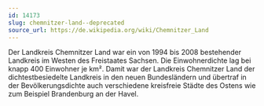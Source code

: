 ```yaml
---
id: 14173
slug: chemnitzer-land--deprecated
source_url: https://de.wikipedia.org/wiki/Chemnitzer_Land
---
```


Der Landkreis Chemnitzer Land war ein von 1994 bis 2008 bestehender Landkreis im Westen des Freistaates Sachsen. Die Einwohnerdichte lag bei knapp 400 Einwohner je km². Damit war der Landkreis Chemnitzer Land der dichtestbesiedelte Landkreis in den neuen Bundesländern und übertraf in der Bevölkerungsdichte auch verschiedene kreisfreie Städte des Ostens wie zum Beispiel Brandenburg an der Havel.
